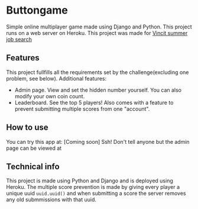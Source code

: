 # Buttongame
Simple online multiplayer game made using Django and Python. This project runs on a web server on Heroku. This project was made for [Vincit summer job search](https://koodarijahti.fi/)

## Features
This project fullfills all the requirements set by the challenge(excluding one problem, see below).
Additional features:
- Admin page. View and set the hidden number yourself. You can also modify your own coin count.
- Leaderboard. See the top 5 players! Also comes with a feature to prevent submitting multiple scores from one "account".

## How to use
You can try this app at: [Coming soon]
Ssh! Don't tell anyone but the admin page can be viewed at 

## Technical info
This project is made using Python and Django and is deployed using Heroku. The multiple score prevention is made by giving every player a unique uuid ```uuid.uuid()``` and when submitting a score the server removes any old submmissions with that uuid.
